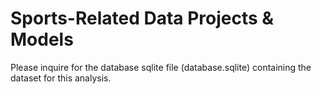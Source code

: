 # Sports-Related Data Projects & Models

Please inquire for the database sqlite file (database.sqlite) containing the dataset for this analysis.
